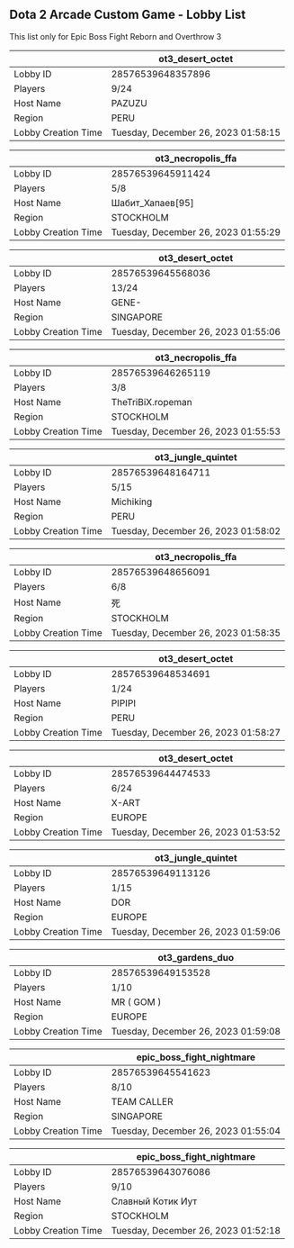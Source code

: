 ## Dota 2 Arcade Custom Game - Lobby List

This list only for Epic Boss Fight Reborn and Overthrow 3

|  | ot3_desert_octet |
| ------ | ------ |
| Lobby ID | 28576539648357896 |
| Players | 9/24 |
| Host Name | PAZUZU |
| Region | PERU |
| Lobby Creation Time | Tuesday, December 26, 2023 01:58:15 |


|  | ot3_necropolis_ffa |
| ------ | ------ |
| Lobby ID | 28576539645911424 |
| Players | 5/8 |
| Host Name | Шабит_Хапаев[95] |
| Region | STOCKHOLM |
| Lobby Creation Time | Tuesday, December 26, 2023 01:55:29 |


|  | ot3_desert_octet |
| ------ | ------ |
| Lobby ID | 28576539645568036 |
| Players | 13/24 |
| Host Name | GENE- |
| Region | SINGAPORE |
| Lobby Creation Time | Tuesday, December 26, 2023 01:55:06 |


|  | ot3_necropolis_ffa |
| ------ | ------ |
| Lobby ID | 28576539646265119 |
| Players | 3/8 |
| Host Name | TheTriBiX.ropeman |
| Region | STOCKHOLM |
| Lobby Creation Time | Tuesday, December 26, 2023 01:55:53 |


|  | ot3_jungle_quintet |
| ------ | ------ |
| Lobby ID | 28576539648164711 |
| Players | 5/15 |
| Host Name | Michiking |
| Region | PERU |
| Lobby Creation Time | Tuesday, December 26, 2023 01:58:02 |


|  | ot3_necropolis_ffa |
| ------ | ------ |
| Lobby ID | 28576539648656091 |
| Players | 6/8 |
| Host Name | 死 |
| Region | STOCKHOLM |
| Lobby Creation Time | Tuesday, December 26, 2023 01:58:35 |


|  | ot3_desert_octet |
| ------ | ------ |
| Lobby ID | 28576539648534691 |
| Players | 1/24 |
| Host Name | PIPIPI |
| Region | PERU |
| Lobby Creation Time | Tuesday, December 26, 2023 01:58:27 |


|  | ot3_desert_octet |
| ------ | ------ |
| Lobby ID | 28576539644474533 |
| Players | 6/24 |
| Host Name | X-ART |
| Region | EUROPE |
| Lobby Creation Time | Tuesday, December 26, 2023 01:53:52 |


|  | ot3_jungle_quintet |
| ------ | ------ |
| Lobby ID | 28576539649113126 |
| Players | 1/15 |
| Host Name | DOR |
| Region | EUROPE |
| Lobby Creation Time | Tuesday, December 26, 2023 01:59:06 |


|  | ot3_gardens_duo |
| ------ | ------ |
| Lobby ID | 28576539649153528 |
| Players | 1/10 |
| Host Name | MR ( GOM ) |
| Region | EUROPE |
| Lobby Creation Time | Tuesday, December 26, 2023 01:59:08 |


|  | epic_boss_fight_nightmare |
| ------ | ------ |
| Lobby ID | 28576539645541623 |
| Players | 8/10 |
| Host Name | TEAM CALLER |
| Region | SINGAPORE |
| Lobby Creation Time | Tuesday, December 26, 2023 01:55:04 |


|  | epic_boss_fight_nightmare |
| ------ | ------ |
| Lobby ID | 28576539643076086 |
| Players | 9/10 |
| Host Name | Славный Котик Иут |
| Region | STOCKHOLM |
| Lobby Creation Time | Tuesday, December 26, 2023 01:52:18 |


